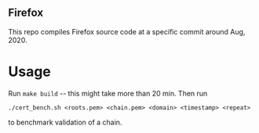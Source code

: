 Firefox
---

This repo compiles Firefox source code at a specific commit around Aug, 2020.

# Usage

Run `make build` -- this might take more than 20 min.
Then run
```
./cert_bench.sh <roots.pem> <chain.pem> <domain> <timestamp> <repeat>
```
to benchmark validation of a chain.
